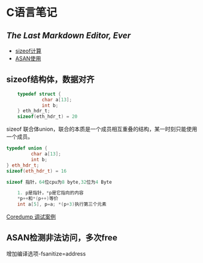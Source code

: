 # C语言笔记
## _The Last Markdown Editor, Ever_

- [sizeof计算](#sizeof结构体，数据对齐)
- [ASAN使用](#ASAN检测非法访问，多次free)

## sizeof结构体，数据对齐
```C
    typedef struct {
             char a[13];
             int b;
    } eth_hdr_t;
    sizeof(eth_hdr_t) = 20
 ```
sizeof 联合体union，联合的本质是一个成员相互重叠的结构，某一时刻只能使用一个成员。

```c++
typedef union {
         char a[13];
         int b;
} eth_hdr_t;
sizeof(eth_hdr_t) = 16

sizeof 指针，64位cpu为8 byte,32位为4 Byte

	1. p是指针，*p是它指向的内容
	*p++和*(p++)等价
	int a[5], p=a; *(p+3)执行第三个元素
```
[Coredump 调试案例](https://blog.csdn.net/qq_45527937/article/details/124559660)

## ASAN检测非法访问，多次free
增加编译选项-fsanitize=address


